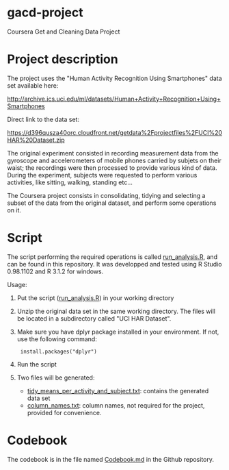 # gacd-project
Coursera Get and Cleaning Data Project

# Project description

The project uses the "Human Activity Recognition Using Smartphones" data set available here:

http://archive.ics.uci.edu/ml/datasets/Human+Activity+Recognition+Using+Smartphones

Direct link to the data set:

https://d396qusza40orc.cloudfront.net/getdata%2Fprojectfiles%2FUCI%20HAR%20Dataset.zip

The original experiment consisted in recording measurement data from the gyroscope and accelerometers of mobile phones carried by subjets on their waist; the recordings were then processed to provide various kind of data. During the experiment, subjects were requested to perform various activities, like sitting, walking, standing etc...

The Coursera project consists in consolidating, tidying and selecting a subset of the data from the original dataset, and perform some operations on it.

# Script

The script performing the required operations is called [run_analysis.R](run_analysis.R), and can be found in this repository. It was developped and tested using R Studio 0.98.1102 and R 3.1.2 for windows.

Usage:

1. Put the script ([run_analysis.R](run_analysis.R)) in your working directory
2. Unzip the original data set in the same working directory. The files will be located in a subdirectory called "UCI HAR Dataset\".
3. Make sure you have dplyr package installed in your environment. If not, use the following command:

		install.packages("dplyr")

4. Run the script
5. Two files will be generated:

   * [tidy_means_per_activity_and_subject.txt](tidy_means_per_activity_and_subject.txt): contains the generated data set
   * [column_names.txt](column_names.txt): column names, not required for the project, provided for convenience.

# Codebook

The codebook is in the file named [Codebook.md](Codebook.md) in the Github repository.

